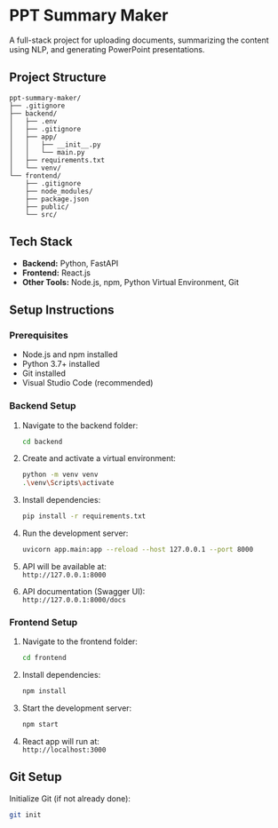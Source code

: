 # PPT Summary Maker

A full-stack project for uploading documents, summarizing the content using NLP, and generating PowerPoint presentations.

## Project Structure

```
ppt-summary-maker/
├── .gitignore
├── backend/
│   ├── .env
│   ├── .gitignore
│   ├── app/
│   │   ├── __init__.py
│   │   └── main.py
│   ├── requirements.txt
│   └── venv/
└── frontend/
    ├── .gitignore
    ├── node_modules/
    ├── package.json
    ├── public/
    └── src/
```

## Tech Stack

- **Backend:** Python, FastAPI
- **Frontend:** React.js
- **Other Tools:** Node.js, npm, Python Virtual Environment, Git

## Setup Instructions

### Prerequisites

- Node.js and npm installed
- Python 3.7+ installed
- Git installed
- Visual Studio Code (recommended)

### Backend Setup

1. Navigate to the backend folder:

    ```bash
    cd backend
    ```

2. Create and activate a virtual environment:

    ```bash
    python -m venv venv
    .\venv\Scripts\activate
    ```

3. Install dependencies:

    ```bash
    pip install -r requirements.txt
    ```

4. Run the development server:

    ```bash
    uvicorn app.main:app --reload --host 127.0.0.1 --port 8000
    ```

5. API will be available at:  
   `http://127.0.0.1:8000`

6. API documentation (Swagger UI):  
   `http://127.0.0.1:8000/docs`

### Frontend Setup

1. Navigate to the frontend folder:

    ```bash
    cd frontend
    ```

2. Install dependencies:

    ```bash
    npm install
    ```

3. Start the development server:

    ```bash
    npm start
    ```

4. React app will run at:  
   `http://localhost:3000`

## Git Setup

Initialize Git (if not already done):

```bash
git init
```



